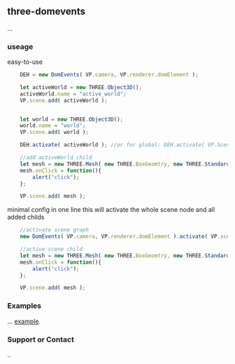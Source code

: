 ## three-domevents

...
### useage

easy-to-use

```javascript
    DEH = new DomEvents( VP.camera, VP.renderer.domElement );

    let activeWorld = new THREE.Object3D();
    activeWorld.name = "active_world";
    VP.scene.add( activeWorld );


    let world = new THREE.Object3D();
    world.name = "world";
    VP.scene.add( world );

    DEH.activate( activeWorld ); //or for global: DEH.activate( VP.Scene )

    //add activeWorld child
    let mesh = new THREE.Mesh( new THREE.BoxGeomtry, new THREE.StandardMeshMaterial() );
    mesh.onClick = function(){
        alert("click");
    };

    VP.scene.add( mesh );
```

minimal config in one line
this will activate the whole scene node and all added childs

```javascript
    //activate scene graph
    new DomEvents( VP.camera, VP.renderer.domElement ).activate( VP.scene );

    //active scene child
    let mesh = new THREE.Mesh( new THREE.BoxGeomtry, new THREE.StandardMeshMaterial() );
    mesh.onClick = function(){
        alert("click");
    };

    VP.scene.add( mesh );
```



### Examples

... [example](https://i3ernie.github.io/three-domevents/example).

### Support or Contact

..

